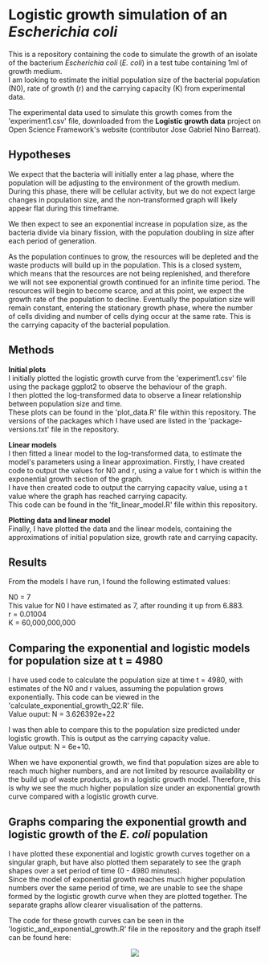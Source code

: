# Logistic growth simulation of an *Escherichia coli*
This is a repository containing the code to simulate the growth of an isolate of the bacterium *Escherichia coli* (*E. coli*) in a test tube containing 1ml of growth medium.
<br>
I am looking to estimate the initial population size of the bacterial population (N0), rate of growth (r) and the carrying capacity (K) from experimental data.
<br>

The experimental data used to simulate this growth comes from the 'experiment1.csv' file, downloaded from the **Logistic growth data** project on Open Science Framework's website (contributor Jose Gabriel Nino Barreat).


## Hypotheses
We expect that the bacteria will initially enter a lag phase, where the population will be adjusting to the environment of the growth medium. During this phase, there will be cellular activity, but we do not expect large changes in population size, and the non-transformed graph will likely appear flat during this timeframe.
<br>

We then expect to see an exponential increase in population size, as the bacteria divide via binary fission, with the population doubling in size after each period of generation.
<br>

As the population continues to grow, the resources will be depleted and the waste products will build up in the population. This is a closed system, which means that the resources are not being replenished, and therefore we will not see exponential growth continued for an infinite time period. The resources will begin to become scarce, and at this point, we expect the growth rate of the population to decline. Eventually the population size will remain constant, entering the stationary growth phase, where the number of cells dividing and number of cells dying occur at the same rate. This is the carrying capacity of the bacterial population.


## Methods
**Initial plots**
<br>
I initially plotted the logistic growth curve from the 'experiment1.csv' file using the package ggplot2 to observe the behaviour of the graph.
<br>
I then plotted the log-transformed data to observe a linear relationship between population size and time. 
<br>
These plots can be found in the 'plot_data.R' file within this repository. The versions of the packages which I have used are listed in the 'package-versions.txt' file in the repository.
<br>

**Linear models**
<br>
I then fitted a linear model to the log-transformed data, to estimate the model's parameters using a linear approximation. Firstly, I have created code to output the values for N0 and r, using a value for t which is within the exponential growth section of the graph.
<br>
I have then created code to output the carrying capacity value, using a t value where the graph has reached carrying capacity.
<br>
This code can be found in the 'fit_linear_model.R' file within this repository.
<br>

**Plotting data and linear model**
<br>
Finally, I have plotted the data and the linear models, containing the approximations of initial population size, growth rate and carrying capacity.


## Results
From the models I have run, I found the following estimated values:
<br>

N0 = 7
<br>
This value for N0 I have estimated as 7, after rounding it up from 6.883.
<br>
r = 0.01004
<br>
K = 60,000,000,000
<br>





## Comparing the exponential and logistic models for population size at t = 4980 

I have used code to calculate the population size at time t = 4980, with estimates of the N0 and r values, assuming the population grows exponentially. This code can be viewed in the 'calculate_exponential_growth_Q2.R' file.
<br>
Value ouput: N = 3.626392e+22
<br>

I was then able to compare this to the population size predicted under logistic growth. This is output as the carrying capacity value.
<br>
Value output: N = 6e+10.
<br>

When we have exponential growth, we find that population sizes are able to reach much higher numbers, and are not limited by resource availability or the build up of waste products, as in a logistic growth model. Therefore, this is why we see the much higher population size under an exponential growth curve compared with a logistic growth curve.



## Graphs comparing the exponential growth and logistic growth of the *E. coli* population

I have  plotted these exponential and logistic growth curves together on a singular graph, but have also plotted them separately to see the graph shapes over a set period of time (0 - 4980 minutes). 
<br>
Since the model of exponential growth reaches much higher population numbers over the same period of time, we are unable to see the shape formed by the logistic growth curve when they are plotted together. The separate graphs allow clearer visualisation of the patterns.


The code for these growth curves can be seen in the 'logistic_and_exponential_growth.R' file in the repository and the graph itself can be found here:

  <p align="center">
     <img src="https://github.com/amccarthykerrigan/logistic_growth/blob/d73a297468b3a8ef6cc2e93ad18117cff3c95615/Logistic_and_exponential_growth_graphs.png">
  </p> 

